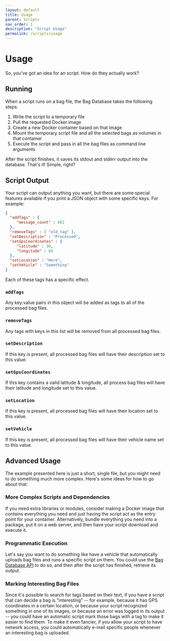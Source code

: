 ```yaml
---
layout: default
title: Usage
parent: Scripts
nav_order: 1
description: "Script Usage"
permalink: /scripts/usage
---
```


# Usage

So, you've got an idea for an script.  How do they actually work?

## Running

When a script runs on a bag file, the Bag Database takes the following steps:

1. Write the script to a temporary file
2. Pull the requested Docker image
3. Create a new Docker container based on that image
4. Mount the temporary script file and all the selected bags as volumes in that container
5. Execute the script and pass in all the bag files as command line arguments

After the script finishes, it saves its stdout and stderr output into the database.
That's it!  Simple, right?

## Script Output

Your script can output anything you want, but there are some special features available if
you print a JSON object with some specific keys.  For example:

```json
{
  "addTags" : {
     "message_count" : 602
  },
  "removeTags" : [ "old_tag" ],
  "setDescription" : "Processed",
  "setGpsCoordinates" : {
     "latitude" : 30,
     "longitude" : 60
  },
  "setLocation" : "Here",
  "setVehicle" : "Something"
}
```

Each of these tags has a specific effect.

### `addTags`

Any key:value pairs in this object will be added as tags to all of the processed bag files.

### `removeTags`

Any tags with keys in this list will be removed from all processed bag files.

### `setDescription`

If this key is present, all processed bag files will have their description set to this value.

### `setGpsCoordinates`

If this key contains a valid latitude & longitude, all process bag files will have their
latitude and longitude set to this value.

### `setLocation`

If this key is present, all processed bag files will have their location set to this value.

### `setVehicle`

If this key is present, all processed bag files will have their vehicle name set to this value.

## Advanced Usage

The example presented here is just a short, single file, but you might need to do something
much more complex.  Here's some ideas for how to go about that:

### More Complex Scripts and Dependencies

If you need extra libraries or modules, consider making a Docker image that contains everything
you need and just having the script act as the entry point for your container.  Alternatively,
bundle everything you need into a package, put it on a web server, and then have your script
download and execute it.

### Programmatic Execution

Let's say you want to do something like have a vehicle that automatically uploads bag files
and runs a specific script on them.  You could use the [Bag Database API](../rest-api) to do so,
and then after the script has finished, retrieve its output.

### Marking Interesting Bag Files

Since it's possible to search for tags based on their text, if you have a script that can decide
a bag is "interesting" -- for example, because it has GPS coordinates in a certain location, or
because your script recognized something in one of its images, or because an error was logged
in its output -- you could have an automatic script mark those bags with a tag to make it easier
to find them.  To make it even fancier, if you allow your script to have network access, you could
automatically e-mail specific people whenever an interesting bag is uploaded.